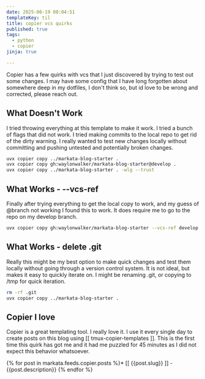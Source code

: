```yaml
---
date: 2025-06-19 08:04:51
templateKey: til
title: copier vcs quirks
published: true
tags:
  - python
  - copier
jinja: true

---
```


Copier has a few quirks with vcs that I just discovered by trying to test out
some changes.  I may have some config that I have long forgotten about
somewhere deep in my dotfiles, I don't think so, but id love to be wrong and
corrected, please reach out.

## What Doesn't Work

I tried throwing everything at this template to make it work.  I tried a bunch
of flags that did not work. I tried making commits to the local repo to get rid
of the dirty warning. I really wanted to test new changes locally without
committing and pushing untested and potentially broken changes.

``` bash
uvx copier copy ../markata-blog-starter .
uvx copier copy gh:waylonwalker/markata-blog-starter@develop .
uvx copier copy ../markata-blog-starter . -wlg --trust
```

## What Works - --vcs-ref

Finally after trying everything to get the local copy to work, and my guess of
@branch not working I found this to work.  It does require me to go to the repo
on my develop branch.

``` bash
uvx copier copy gh:waylonwalker/markata-blog-starter --vcs-ref develop .
```

## What Works - delete .git

Really this might be my best option to make quick changes and test them locally
without going through a version control system.  It is not ideal, but makes it
easy to quickly iterate on.  I might be renaming .git, or copying to /tmp for
quick iteration.

``` bash
rm -rf .git
uvx copier copy ../markata-blog-starter .
```

## Copier I love

Copier is a great templating tool.  I really love it.  I use it every single
day to create posts on this blog using [[ tmux-copier-templates ]].  This is
the first time this quirk has got me and it had me puzzled for 45 minutes as I
did not expect this behavior whatsoever.

{% for post in markata.feeds.copier.posts %}* [[ {{post.slug}} ]] - {{post.description}}
{% endfor %}
